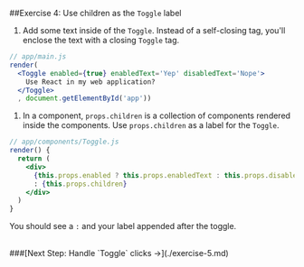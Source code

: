 ##Exercise 4: Use children as the `Toggle` label
1. Add some text inside of the `Toggle`. Instead of a self-closing tag, you'll enclose the text with a closing `Toggle` tag.
  ```jsx
  // app/main.js
  render(
    <Toggle enabled={true} enabledText='Yep' disabledText='Nope'>
      Use React in my web application?
    </Toggle>
    , document.getElementById('app'))
  ```

1. In a component, `props.children` is a collection of components rendered inside the components. Use `props.children` as
a label for the `Toggle`.
  ```jsx
  // app/components/Toggle.js
  render() {
    return (
      <div>
        {this.props.enabled ? this.props.enabledText : this.props.disabledText}
        : {this.props.children}
      </div>
    )
  }
  ```
  You should see a `:` and your label appended after the toggle.


<br>
###[Next Step: Handle `Toggle` clicks &rarr;](./exercise-5.md)

